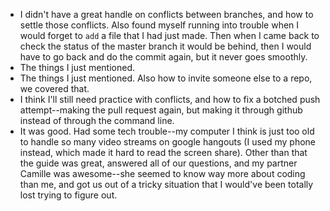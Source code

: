 - I didn't have a great handle on conflicts between branches, and how to settle those conflicts. Also found myself running into trouble when I would forget to `add` a file that I had just made. Then when I came back to check the status of the master branch it would be behind, then I would have to go back and do the commit again, but it never goes smoothly.
- The things I just mentioned.
- The things I just mentioned. Also how to invite someone else to a repo, we covered that.
- I think I'll still need practice with conflicts, and how to fix a botched push attempt--making the pull request again, but making it through github instead of through the command line.
- It was good. Had some tech trouble--my computer I think is just too old to handle so many video streams on google hangouts (I used my phone instead, which made it hard to read the screen share). Other than that the guide was great, answered all of our questions, and my partner Camille was awesome--she seemed to know way more about coding than me, and got us out of a tricky situation that I would've been totally lost trying to figure out.
